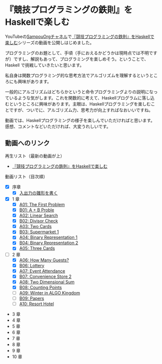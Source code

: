 # 『競技プログラミングの鉄則』をHaskellで楽しむ

YouTubeの[SampouOrgチャネル](youtube.com/@SampouOrg)で[『競技プログラミングの鉄則』をHaskellで楽しむ](https://youtube.com/playlist?list=PLmilE0iwpTVuBPYT5ZRuVGaf_PXUofwDk)シリーズの動画を公開しはじめました。

プログラミングのお題として、手頃（手におえるかどうかは現時点では不明ですが）ですし、解説もあって、プログラミングを楽しめそう。ということで、Haskell で挑戦していきたいと思います。

私自身は関数プログラミング的な思考方法でアルゴリズムを理解するというところにも興味があります。

一般的にアルゴリズムはどちらかというと命令プログラミングよりの説明になっているような気がします。これを関数的に考えて、Haskellプログラムに落し込むというところに興味があります。主眼は、Haskellプログラミングを楽しむことですが、ついでに、アルゴリズム力、思考力が向上すればなおいいですね。

動画では、Haskellプログラミングの様子を楽しんでいただければと思います。感想、コメントなどいただければ、大変うれしいです。

## 動画へのリンク

再生リスト（最新の動画が上）
- [『競技プログラミングの鉄則』をHaskellで楽しむ](https://youtube.com/playlist?list=PLmilE0iwpTVuBPYT5ZRuVGaf_PXUofwDk)

動画リスト（目次順）
- [x] 序章
    - [x] [入出力の雛形を書く](https://youtu.be/DLrNo26foiw)
- [x] 1 章
    - [x] [A01: The First Problem](https://youtu.be/5yHmgo2mybs)
    - [x] [B01: A + B Proble](https://youtu.be/R-2rDO9Mbi0)
    - [x] [A02: Linear Search](https://youtu.be/wboLyWwGDXM)
    - [x] [B02: Divisor Check](https://youtu.be/sz_b2TkAchI)
    - [x] [A03: Two Cards](https://youtu.be/wwQ3FDnLsYI)
    - [x] [B03: Supermarket 1](https://youtu.be/BRbLqYCN6to)
    - [x] [A04: Binary Representation 1](https://youtu.be/mB7J31F7PV0)
    - [x] [B04: Binary Representation 2](https://youtu.be/PI2ltR8w4Us)
    - [x] [A05: Three Cards](https://youtu.be/qjPcOtFXGBg)

- [ ] 2 章
    - [x] [A06: How Many Guests?](https://youtu.be/CYTRqX_UAyw)
    - [x] [B06: Lottery](https://youtu.be/arLAU-6gotE)
    - [x] [A07: Event Attendance](https://youtu.be/UFHMs9b0ceQ)
    - [x] [B07: Convenience Store 2](https://youtu.be/JDySOCctVbs)
    - [x] [A08: Two Dimensional Sum](https://youtu.be/h-OUrRzfdN4)
    - [x] [B08: Counting Points](https://youtu.be/TsSzOP8W-UU)
    - [ ] [A09: Winter in ALGO Kingdom]()
    - [ ] [B09: Papers]()
    - [ ] [A10: Resort Hotel]()
- 3 章
- 4 章
- 5 章
- 6 章
- 7 章
- 8 章
- 9 章
- 10 章
